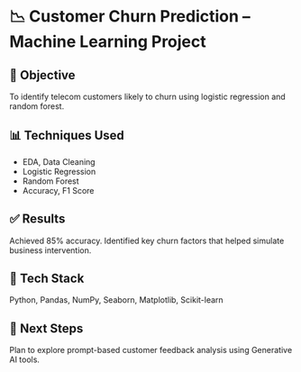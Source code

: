 # 📉 Customer Churn Prediction – Machine Learning Project

## 🧠 Objective
To identify telecom customers likely to churn using logistic regression and random forest.

## 📊 Techniques Used
- EDA, Data Cleaning
- Logistic Regression
- Random Forest
- Accuracy, F1 Score

## ✅ Results
Achieved 85% accuracy. Identified key churn factors that helped simulate business intervention.

## 🔧 Tech Stack
Python, Pandas, NumPy, Seaborn, Matplotlib, Scikit-learn

## 🌱 Next Steps
Plan to explore prompt-based customer feedback analysis using Generative AI tools.
